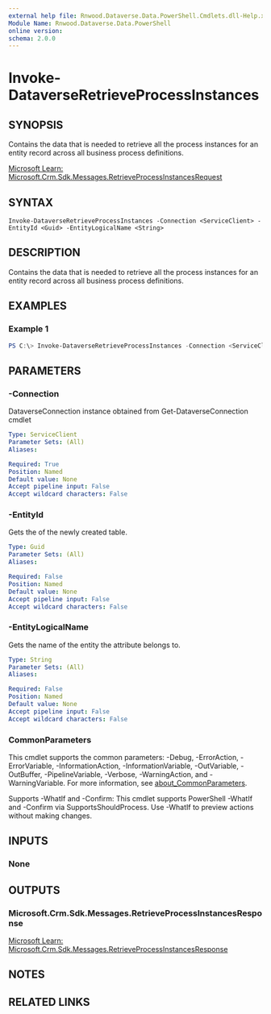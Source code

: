 ```yaml
---
external help file: Rnwood.Dataverse.Data.PowerShell.Cmdlets.dll-Help.xml
Module Name: Rnwood.Dataverse.Data.PowerShell
online version:
schema: 2.0.0
---
```


# Invoke-DataverseRetrieveProcessInstances

## SYNOPSIS
Contains the data that is needed to retrieve all the process instances for an entity record across all business process definitions.

[Microsoft Learn: Microsoft.Crm.Sdk.Messages.RetrieveProcessInstancesRequest](https://learn.microsoft.com/dotnet/api/Microsoft.Crm.Sdk.Messages.RetrieveProcessInstancesRequest)

## SYNTAX

```
Invoke-DataverseRetrieveProcessInstances -Connection <ServiceClient> -EntityId <Guid> -EntityLogicalName <String>
```

## DESCRIPTION
Contains the data that is needed to retrieve all the process instances for an entity record across all business process definitions.

## EXAMPLES

### Example 1
```powershell
PS C:\> Invoke-DataverseRetrieveProcessInstances -Connection <ServiceClient> -EntityId <Guid> -EntityLogicalName <String>
```

## PARAMETERS

### -Connection
DataverseConnection instance obtained from Get-DataverseConnection cmdlet

```yaml
Type: ServiceClient
Parameter Sets: (All)
Aliases:

Required: True
Position: Named
Default value: None
Accept pipeline input: False
Accept wildcard characters: False
```

### -EntityId
Gets the of the newly created table.

```yaml
Type: Guid
Parameter Sets: (All)
Aliases:

Required: False
Position: Named
Default value: None
Accept pipeline input: False
Accept wildcard characters: False
```

### -EntityLogicalName
Gets the name of the entity the attribute belongs to.

```yaml
Type: String
Parameter Sets: (All)
Aliases:

Required: False
Position: Named
Default value: None
Accept pipeline input: False
Accept wildcard characters: False
```

### CommonParameters
This cmdlet supports the common parameters: -Debug, -ErrorAction, -ErrorVariable, -InformationAction, -InformationVariable, -OutVariable, -OutBuffer, -PipelineVariable, -Verbose, -WarningAction, and -WarningVariable. For more information, see [about_CommonParameters](http://go.microsoft.com/fwlink/?LinkID=113216).

Supports -WhatIf and -Confirm: This cmdlet supports PowerShell -WhatIf and -Confirm via SupportsShouldProcess. Use -WhatIf to preview actions without making changes.

## INPUTS

### None
## OUTPUTS

### Microsoft.Crm.Sdk.Messages.RetrieveProcessInstancesResponse
[Microsoft Learn: Microsoft.Crm.Sdk.Messages.RetrieveProcessInstancesResponse](https://learn.microsoft.com/dotnet/api/Microsoft.Crm.Sdk.Messages.RetrieveProcessInstancesResponse)
## NOTES

## RELATED LINKS
